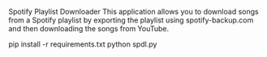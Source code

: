 Spotify Playlist Downloader
This application allows you to download songs from a Spotify playlist by exporting the playlist using spotify-backup.com and then downloading the songs from YouTube.

pip install -r requirements.txt
python spdl.py
